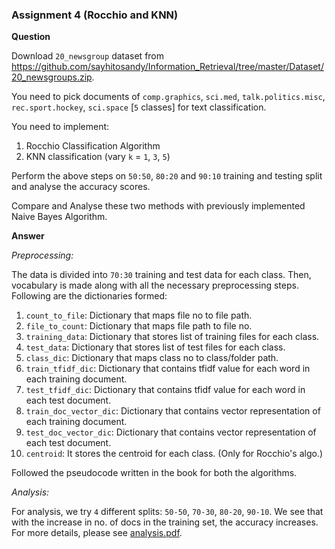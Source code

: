 ### Assignment 4 (Rocchio and KNN)
**Question**

Download `20_newsgroup` dataset from https://github.com/sayhitosandy/Information_Retrieval/tree/master/Dataset/20_newsgroups.zip.

You need to pick documents of `comp.graphics`, `sci.med`, `talk.politics.misc`, `rec.sport.hockey`, `sci.space` [`5`
classes] for text classification.

You need to implement:
1. Rocchio Classification Algorithm
2. KNN classification (vary `k` = `1`, `3`, `5`)

Perform the above steps on `50:50`, `80:20` and `90:10` training and testing split and analyse the accuracy scores.

Compare and Analyse these two methods with previously implemented Naive Bayes Algorithm.

**Answer**

*Preprocessing:*

The data is divided into `70:30` training and test data for each class. Then, vocabulary is made along with all the necessary preprocessing steps. Following are the dictionaries formed:
1. `count_to_file`: Dictionary that maps file no to file path.
2. `file_to_count`: Dictionary that maps file path to file no.
3. `training_data`: Dictionary that stores list of training files for each class.
4. `test_data`: Dictionary that stores list of test files for each class.
5. `class_dic`: Dictionary that maps class no to class/folder path.
6. `train_tfidf_dic`: Dictionary that contains tfidf value for each word in each training document.
7. `test_tfidf_dic`: Dictionary that contains tfidf value for each word in each test document.
8. `train_doc_vector_dic`: Dictionary that contains vector representation of each training document.
9. `test_doc_vector_dic`: Dictionary that contains vector representation of each test document.
10. `centroid`: It stores the centroid for each class. (Only for Rocchio's algo.)

Followed the pseudocode written in the book for both the algorithms.

*Analysis:*

For analysis, we try `4` different splits: `50-50`, `70-30`, `80-20`, `90-10`. We see that with the increase in no. of docs in the training set, the accuracy increases. For more details, please see [analysis.pdf](https://github.com/sayhitosandy/Information_Retrieval/blob/master/HW4/Results/analysis.pdf).